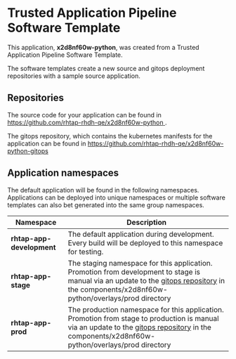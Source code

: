 # Trusted Application Pipeline Software Template

This application, **x2d8nf60w-python**, was created from a Trusted Application Pipeline Software Template.

The software templates create a new source and gitops deployment repositories with a sample source application. 

## Repositories

The source code for your application can be found in [https://github.com/rhtap-rhdh-qe/x2d8nf60w-python ](https://github.com/rhtap-rhdh-qe/x2d8nf60w-python ).
 
The gitops repository, which contains the kubernetes manifests for the application can be found in 
[https://github.com/rhtap-rhdh-qe/x2d8nf60w-python-gitops ](https://github.com/rhtap-rhdh-qe/x2d8nf60w-python-gitops ) 

## Application namespaces 

The default application will be found in the following namespaces. Applications can be deployed into unique namespaces or multiple software templates can also bet generated into the same group namespaces.  

|  Namespace   |  Description   |  
| -------- | -------- |   
| **rhtap-app-development** | The default application during development. Every build will be deployed to this namespace for testing. | 
| **rhtap-app-stage** | The staging namespace for this application. Promotion from development to stage is manual via an update to the [gitops repository](https://github.com/rhtap-rhdh-qe/x2d8nf60w-python-gitops ) in the components/x2d8nf60w-python/overlays/prod directory |  
| **rhtap-app-prod** | The production namespace for this application. Promotion from stage to production is manual via an update to the [gitops repository](https://github.com/rhtap-rhdh-qe/x2d8nf60w-python-gitops ) in the components/x2d8nf60w-python/overlays/prod directory | 